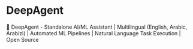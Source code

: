 # DeepAgent
🤖 DeepAgent - Standalone AI/ML Assistant | Multilingual (English, Arabic, Arabizi) | Automated ML Pipelines | Natural Language Task Execution | Open Source

